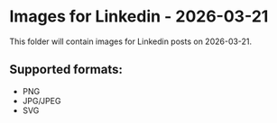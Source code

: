 # Images for Linkedin - 2026-03-21

This folder will contain images for Linkedin posts on 2026-03-21.

## Supported formats:
- PNG
- JPG/JPEG
- SVG
